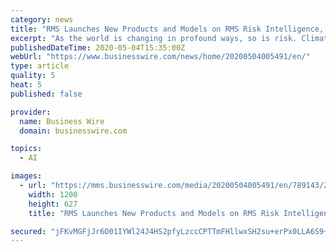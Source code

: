 ```yaml
---
category: news
title: "RMS Launches New Products and Models on RMS Risk Intelligence, the Unified Cloud Platform for Global Risk"
excerpt: "As the world is changing in profound ways, so is risk. Climate change, pandemic events, and cyberattacks are threats we all now have to consider in ne"
publishedDateTime: 2020-05-04T15:35:00Z
webUrl: "https://www.businesswire.com/news/home/20200504005491/en/"
type: article
quality: 5
heat: 5
published: false

provider:
  name: Business Wire
  domain: businesswire.com

topics:
  - AI

images:
  - url: "https://mms.businesswire.com/media/20200504005491/en/789143/23/RMS-logo-highres_square_thumbnail.jpg"
    width: 1200
    height: 627
    title: "RMS Launches New Products and Models on RMS Risk Intelligence, the Unified Cloud Platform for Global Risk"

secured: "jFKvMGFjJr6O01IYWl24J4HS2pfyLzccCPTTmFHllwxSH2su+erPx0LLA6S9+80WCAZxBjMZVJ3UcFmaEYNViI+NzGi9EN1/vMvFFlke1LT6d3QOPy2mSLERt1ua94MvA6RufvAO2u8swlrdrVoAXUGr6wFOk9diEMVFHLYy99uDB238eZje3KP3VNVYcueR1OeKFDdo6YV3PF7hH5Rc7/1NY2toBwteClyigO9eviv927xcpRK8L42tkT/AdzyRjp3TKWzC8CI8V1/5mACxDhHPZ2UXuZrIzvrGLMMZ8eZ/6IBT9dqZe+38sGw5X2tJvPLXKYcLelPed0sfvQBym4SKOtDzTCi3s4KvLaDxaZkeoUdDFvTOji9AKAheCJopWd46EtzUd4V+Ta2GRLtIPk5ZIijKj0i/Kww2bfd6vN3vuBPCvm4Z5zHTATZeQx2NOeAcQWSkHSHX6Hp8hXEC4M0j7tG/9a/FdflLkUZWZ2o=;oXHjl3du45+PB70hWiegrA=="
---
```


